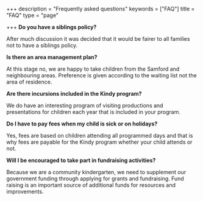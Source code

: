 +++
description = "Frequently asked questions"
keywords = ["FAQ"]
title = "FAQ"
type = "page"

+++
**Do you have a siblings policy?**

After much discussion it was decided that it would be fairer to all families not to have a siblings policy.

**Is there an area management plan?**

At this stage no, we are happy to take children from the Samford and neighbouring areas. Preference is given according to the waiting list not the area of residence.

**Are there incursions included in the Kindy program?**

We do have an interesting program of visiting productions and presentations for children each year that is included in your program.

**Do I have to pay fees when my child is sick or on holidays?**

Yes, fees are based on children attending all programmed days and that is why fees are payable for the Kindy program whether your child attends or not.

**Will I be encouraged to take part in fundraising activities?**

Because we are a community kindergarten, we need to supplement our government funding through applying for grants and fundraising. Fund raising is an important source of additional funds for resources and improvements.